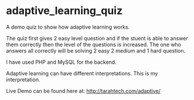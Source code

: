 # adaptive_learning_quiz
A demo quiz to show how adaptive learning works. 

The quiz first gives 2 easy level question and if the stuent is able to answer them correctly then the level of the questions is increased.
The one who answers all correctly will be solving 2 easy 2 medium and 1 hard question.

I have used PHP and MySQL for the backend.

Adaptive learning can have different interpretations. This is my interpretation.

Live Demo can be found here at: http://tarahtech.com/adaptive/
